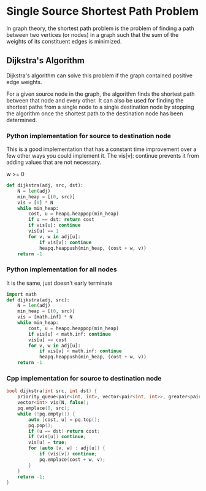 # Single Source Shortest Path Problem

In graph theory, the shortest path problem is the problem of finding a path between two vertices (or nodes) in a graph such that the sum of the weights of its constituent edges is minimized.

## Dijkstra's Algorithm

Dijkstra's algorithm can solve this problem if the graph contained positive edge weights.

For a given source node in the graph, the algorithm finds the shortest path between that node and every other.  It can also be used for finding the shortest paths from a single node to a single destination node by stopping the algorithm once the shortest path to the destination node has been determined. 

### Python implementation for source to destination node

This is a good implementation that has a constant time improvement over a few other ways you could implement it.  The vis[v]: continue prevents it from adding values that are not necessary.

w >= 0

```py
def dijkstra(adj, src, dst):
    N = len(adj)
    min_heap = [(0, src)]
    vis = [0] * N
    while min_heap:
        cost, u = heapq.heappop(min_heap)
        if u == dst: return cost
        if vis[u]: continue
        vis[u] == 1
        for v, w in adj[u]:
            if vis[v]: continue
            heapq.heappush(min_heap, (cost + w, v))
    return -1
```

### Python implementation for all nodes

It is the same, just doesn't early terminate

```py
import math
def dijkstra(adj, src):
    N = len(adj)
    min_heap = [(0, src)]
    vis = [math.inf] * N
    while min_heap:
        cost, u = heapq.heappop(min_heap)
        if vis[u] < math.inf: continue
        vis[u] == cost
        for v, w in adj[u]:
            if vis[v] < math.inf: continue
            heapq.heappush(min_heap, (cost + w, v))
    return -1
```

### Cpp implementation for source to destination node

```cpp
bool dijkstra(int src, int dst) {
    priority_queue<pair<int, int>, vector<pair<int, int>>, greater<pair<int, int>>> pq;
    vector<int> vis(N, false);
    pq.emplace(0, src);
    while (!pq.empty()) {
        auto [cost, u] = pq.top();
        pq.pop();
        if (u == dst) return cost;
        if (vis[u]) continue;
        vis[u] = true;
        for (auto [v, w] : adj[u]) {
            if (vis[v]) continue;
            pq.emplace(cost + w, v);
        }
    }
    return -1;
}
```

